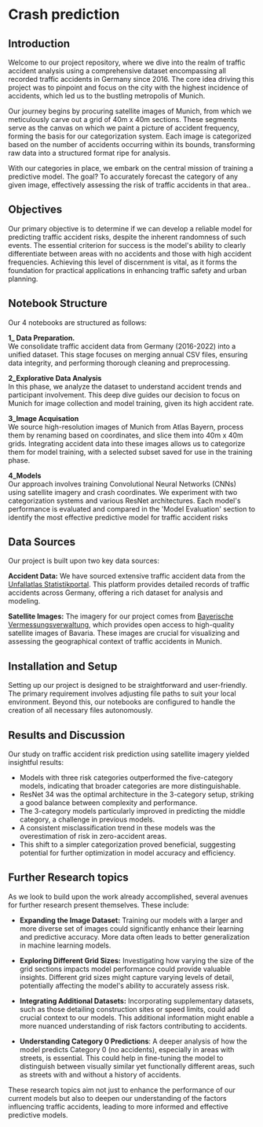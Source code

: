 # Crash prediction
## Introduction
Welcome to our project repository, where we dive into the realm of traffic accident analysis using a comprehensive dataset encompassing all recorded traffic accidents in Germany since 2016. The core idea driving this project was to pinpoint and focus on the city with the highest incidence of accidents, which led us to the bustling metropolis of Munich.

Our journey begins by procuring satellite images of Munich, from which we meticulously carve out a grid of 40m x 40m sections. These segments serve as the canvas on which we paint a picture of accident frequency, forming the basis for our categorization system. Each image is categorized based on the number of accidents occurring within its bounds, transforming raw data into a structured format ripe for analysis.

With our categories in place, we embark on the central mission of training a predictive model. The goal? To accurately forecast the category of any given image, effectively assessing the risk of traffic accidents in that area..

## Objectives
Our primary objective is to determine if we can develop a reliable model for predicting traffic accident risks, despite the inherent randomness of such events. The essential criterion for success is the model's ability to clearly differentiate between areas with no accidents and those with high accident frequencies. Achieving this level of discernment is vital, as it forms the foundation for practical applications in enhancing traffic safety and urban planning.

## Notebook Structure
Our 4 notebooks are structured as follows:

**1_ Data Preparation.**   
We consolidate traffic accident data from Germany (2016-2022) into a unified dataset. This stage focuses on merging annual CSV files, ensuring data integrity, and performing thorough cleaning and preprocessing.




**2_Explorative Data Analysis**   
In this phase, we analyze the dataset to understand accident trends and participant involvement. This deep dive guides our decision to focus on Munich for image collection and model training, given its high accident rate.


**3_Image Acquisation**   
We source high-resolution images of Munich from Atlas Bayern, process them by renaming based on coordinates, and slice them into 40m x 40m grids. Integrating accident data into these images allows us to categorize them for model training, with a selected subset saved for use in the training phase.


**4_Models**   
Our approach involves training Convolutional Neural Networks (CNNs) using satellite imagery and crash coordinates. We experiment with two categorization systems and various ResNet architectures. Each model's performance is evaluated and compared in the 'Model Evaluation' section to identify the most effective predictive model for traffic accident risks

## Data Sources
Our project is built upon two key data sources:

**Accident Data:** We have sourced extensive traffic accident data from the [Unfallatlas Statistikportal](https://unfallatlas.statistikportal.de/). This platform provides detailed records of traffic accidents across Germany, offering a rich dataset for analysis and modeling.

**Satellite Images:** The imagery for our project comes from [Bayerische Vermessungsverwaltung](https://geodaten.bayern.de/opengeodata/), which provides open access to high-quality satellite images of Bavaria. These images are crucial for visualizing and assessing the geographical context of traffic accidents in Munich.

## Installation and Setup
Setting up our project is designed to be straightforward and user-friendly. The primary requirement involves adjusting file paths to suit your local environment. Beyond this, our notebooks are configured to handle the creation of all necessary files autonomously.

## Results and Discussion
Our study on traffic accident risk prediction using satellite imagery yielded insightful results:

- Models with three risk categories outperformed the five-category models, indicating that broader categories are more distinguishable.
- ResNet 34 was the optimal architecture in the 3-category setup, striking a good balance between complexity and performance.
- The 3-category models particularly improved in predicting the middle category, a challenge in previous models.
- A consistent misclassification trend in these models was the overestimation of risk in zero-accident areas.
- This shift to a simpler categorization proved beneficial, suggesting potential for further optimization in model accuracy and efficiency.


## Further Research topics
As we look to build upon the work already accomplished, several avenues for further research present themselves. These include:

- **Expanding the Image Dataset:** Training our models with a larger and more diverse set of images could significantly enhance their learning and predictive accuracy. More data often leads to better generalization in machine learning models.

- **Exploring Different Grid Sizes:** Investigating how varying the size of the grid sections impacts model performance could provide valuable insights. Different grid sizes might capture varying levels of detail, potentially affecting the model's ability to accurately assess risk.

- **Integrating Additional Datasets:** Incorporating supplementary datasets, such as those detailing construction sites or speed limits, could add crucial context to our models. This additional information might enable a more nuanced understanding of risk factors contributing to accidents.

- **Understanding Category 0 Predictions**: A deeper analysis of how the model predicts Category 0 (no accidents), especially in areas with streets, is essential. This could help in fine-tuning the model to distinguish between visually similar yet functionally different areas, such as streets with and without a history of accidents.

These research topics aim not just to enhance the performance of our current models but also to deepen our understanding of the factors influencing traffic accidents, leading to more informed and effective predictive models.
